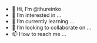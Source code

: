 - 👋 Hi, I’m @thureinko
- 👀 I’m interested in ...
- 🌱 I’m currently learning ...
- 💞️ I’m looking to collaborate on ...
- 📫 How to reach me ...

<!---
thureinko/thureinko is a ✨ special ✨ repository because its `README.md` (this file) appears on your GitHub profile.
You can click the Preview link to take a look at your changes.
--->
